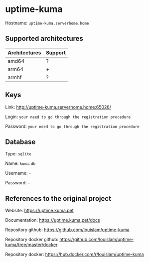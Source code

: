 # uptime-kuma

Hostname: `uptime-kuma.serverhome.home`

## Supported architectures

| Architectures | Support |
| :------------ | :------ |
| amd64         | ?       |
| arm64         | +       |
| armhf         | ?       |

## Keys

Link: http://uptime-kuma.serverhome.home:65026/

Login: `your need to go through the registration procedure`

Password: `your need to go through the registration procedure`

## Database

Type: `sqlite`

Name: `kuma.db`

Username: `-`

Password: `-`

## References to the original project

Website: https://uptime.kuma.pet

Documentation: https://uptime.kuma.pet/docs

Repository github: https://github.com/louislam/uptime-kuma

Repository docker github: https://github.com/louislam/uptime-kuma/tree/master/docker

Repository docker: https://hub.docker.com/r/louislam/uptime-kuma
